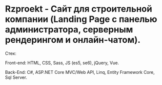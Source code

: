 <h1>Rzproekt - Сайт для строительной компании (Landing Page с панелью администратора, серверным рендерингом и онлайн-чатом).</h1>

Стек:

Front-end: HTML, CSS, Sass, JS (es5, se6), jQuery, Vue.

Back-End: C#, ASP.NET Core MVC/Web API, Linq, Entity Framework Core, Sql Server.
